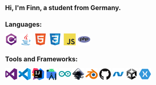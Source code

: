## Hi, I'm Finn, a student from Germany.

## Languages:

<div>
<img src="https://github.com/devicons/devicon/blob/master/icons/csharp/csharp-original.svg" title="CSharp" alt="CSharp" width="40" height="40">&nbsp;
<img src="https://github.com/devicons/devicon/blob/master/icons/java/java-original.svg" title="Java" alt="Java" width="40" height="40">&nbsp;
<img src="https://github.com/devicons/devicon/blob/master/icons/html5/html5-original.svg" title="HTML5" alt="HTML5" width="40" height="40">&nbsp;
<img src="https://github.com/devicons/devicon/blob/master/icons/css3/css3-original.svg" title="CSS3" alt="CSS3" width="40" height="40">&nbsp;
<img src="https://github.com/devicons/devicon/blob/master/icons/javascript/javascript-original.svg" title="Javascript" alt="Javascript" width="40" height="40">&nbsp;
<img src="https://github.com/devicons/devicon/blob/master/icons/php/php-original.svg" title="PHP" alt="PHP" width="40" height="40">&nbsp;
</div>

## Tools and Frameworks:

<div>
<img src="https://github.com/devicons/devicon/blob/master/icons/visualstudio/visualstudio-plain.svg" title="Visual Studio" alt="Visual Studio" width="40" height="40">
<img src="https://github.com/devicons/devicon/blob/master/icons/vscode/vscode-original.svg" title="Visual Studio Code" alt="Visual Studio Code" width="40" height="40">
<img src="https://github.com/devicons/devicon/blob/master/icons/intellij/intellij-original.svg" title="IntelliJ" alt="IntelliJ" width="40" height="40">
<img src="https://github.com/devicons/devicon/blob/master/icons/androidstudio/androidstudio-original.svg" title="Android Studio" alt="Android Studio" width="40" height="40">
<img src="https://github.com/devicons/devicon/blob/master/icons/arduino/arduino-original.svg" title="Arduino" alt="Arduino" width="40" height="40">
<img src="https://github.com/devicons/devicon/blob/master/icons/inkscape/inkscape-original.svg" title="Inkscape" alt="Inkscape" width="40" height="40">
<img src="https://github.com/devicons/devicon/blob/master/icons/blender/blender-original.svg" title="Blender" alt="Bledner" width="40" height="40">
<img src="https://github.com/devicons/devicon/blob/master/icons/github/github-original.svg" title="Github" alt="Github" width="40" height="40">
<img src="https://github.com/devicons/devicon/blob/master/icons/dot-net/dot-net-original.svg" title=".NET" alt=".NET" width="40" height="40">
<img src="https://github.com/devicons/devicon/blob/master/icons/unity/unity-original.svg" title="Unity" alt="Unity" width="40" height="40">
<img src="https://github.com/devicons/devicon/blob/master/icons/xamarin/xamarin-original.svg" title="Xamarin" alt="Xamarin" width="40" height="40">
</div>